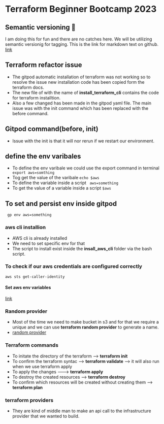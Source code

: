 # Terraform Beginner Bootcamp 2023
## Semantic versioning  :mage:

I am doing this for fun and there are no catches here.
We will be utilizing semantic versionig for tagging.
This is the link for markdown text on github. [link](https://github.com/github/docs/blob/main/content/get-started/writing-on-github/getting-started-with-writing-and-formatting-on-github/basic-writing-and-formatting-syntax.md) 


## Terraform refactor issue
- The gitpod automatic installation of terraform was not working so to resolve the issue new installation code has been copied form the terraform docs.
- The new file of with the name of **install_terraform_cli** contains the code for terraform installtion.
- Also a few changed has been made in the gitpod yaml file. The main issue was with the init command which has been replaced with the before command.

## Gitpod command(before, init)
- Issue with the init is that it will nor rerun if we restart our environment.

## define the env varibales

- To define the env varibale we could use the export command in terminal
`` export aws=somthing``
- Tog get the value of the varibale
`` echo $aws ``
- To define the variable inside a script
`` aws=something``
- To get the value of a variable inside a script
`` $aws ``

## To set and persist env inside gitpod
`` gp env aws=something``


### aws cli installion
- AWS cli is already installed
- We need to set specific env for that
- The script to install exist inside the **insall_aws_cli** folder via the bash script.


### To check if our aws credentials are configured correctly
``aws sts get-caller-identity``

#### Set aws env variables
[link](https://docs.aws.amazon.com/cli/latest/userguide/cli-configure-envvars.html)

### Random provider
- Most of the time we need to make bucket in s3 and for that we require a unique and we can use **terraform random provider** to generate a name.
- [random provider](https://registry.terraform.io/providers/hashicorp/random/latest/docs/resources/string)

### Terraform commands
- To initate the directory of the terraform --> **terraform init**
- To confirm the terraform syntac --> **terraform validate** --> it will also run when we use terraform apply 
- To apply the changes ---> **terraform apply**
- To destroy the created resources --> **terraform destroy**
- To confirm which resources will be created without creating them --> **terraform plan**

### terraform providers
- They are kind of middle man to make an api call to the infrastructure provider that we wanted to build.

